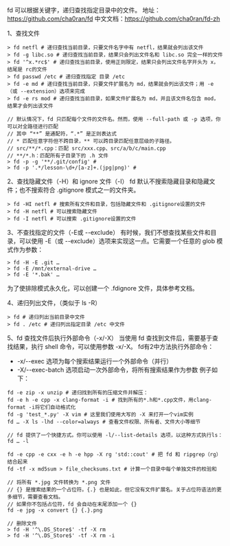 fd 可以根据关键字，递归查找指定目录中的文件。
地址：https://github.com/cha0ran/fd
中文文档：https://github.com/cha0ran/fd-zh

1、查找文件
```
> fd netfl # 递归查找当前目录，只要文件名字中有 netfl，结果就会列出该文件
> fd -g libc.so # 递归查找当前目录，结果只会列出文件名和 libc.so 完全一样的文件
> fd '^x.*rc$' # 递归查找当前目录，使用正则限定，结果只会列出文件名字开头为 x，结尾是 rc的文件
> fd passwd /etc # 递归查找指定 目录 /etc
> fd -e md # 递归查找当前目录，只要文件扩展名为 md，结果就会列出该文件；用 -e（或 --extension）选项来完成
> fd -e rs mod # 递归查找当前目录，如果文件扩展名为 md，并且该文件名包含 mod，结果才会列出该文件

// 默认情况下，fd 只匹配每个文件的文件名。然而，使用 --full-path 或 -p 选项，你可以对全路径进行匹配
// 其中 “**” 是通配符，“.*” 是正则表达式
// * 匹配任意字符但不跨目录，** 可以跨目录匹配任意层级的子路径。
// src/**/*.cpp：匹配 src/xxx.cpp、src/a/b/c/main.cpp
// **/*.h：匹配所有子目录下的 .h 文件
> fd -p -g '**/.git/config' # 
> fd -p '.*/lesson-\d+/[a-z]+.(jpg|png)' # 
```

2、查找隐藏文件（-H）和 ignore 文件（-I）
fd 默认不搜索隐藏目录和隐藏文件；也不搜索符合 .gitignore 模式之一的文件夹。
```
> fd -HI netfl # 搜索所有文件和目录，包括隐藏文件和 .gitignore设置的文件
> fd -H netfl # 可以搜索隐藏文件
> fd -I netfl # 可以搜索 .gitignore设置的文件
```

3、不查找指定的文件（-E或 --exclude）
有时候，我们不想查找某些文件和目录，可以使用 -E（或 --exclude）选项来实现这一点。它需要一个任意的 glob 模式作为参数：
```
> fd -H -E .git …
> fd -E /mnt/external-drive …
> fd -E '*.bak' …
```
为了使排除模式永久化，可以创建一个 .fdignore 文件，具体参考文档。

4、递归列出文件，（类似于 ls -R）
```
> fd # 递归列出当前目录中文件
> fd . /etc # 递归列出指定目录 /etc 中文件
```

5、fd 查找文件后执行外部命令（-x/-X）
当使用 fd 查找到文件后，需要基于查找结果，执行 shell 命令，可以使用参数 -x/-X。
fd有2中方法执行外部命令：
- -x/--exec 选项为每个搜索结果运行一个外部命令（并行）
- -X/--exec-batch 选项启动一次外部命令，将所有搜索结果作为参数
例子如下：
```
fd -e zip -x unzip # 递归找到所有的压缩文件并解压：
fd -e h -e cpp -x clang-format -i # 找到所有的*.h和*.cpp文件，用clang-format -i将它们自动格式化
fd -g 'test_*.py' -X vim # 这里我们使用大写的 -X 来打开一个vim实例
fd … -X ls -lhd --color=always # 查看文件权限、所有者、文件大小等细节

// fd 提供了一个快捷方式。你可以使用 -l/--list-details 选项，以这种方式执行ls：
fd … -l

fd -e cpp -e cxx -e h -e hpp -X rg 'std::cout' # 把 fd 和 ripgrep（rg）结合起来
fd -tf -x md5sum > file_checksums.txt # 计算一个目录中每个单独文件的校验和

// 将所有 *.jpg 文件转换为 *.png 文件
// {} 是搜索结果的一个占位符。{.} 也是如此，但它没有文件扩展名。关于占位符语法的更多细节，需要查看文档。
// 如果你不包括占位符，fd 会自动在末尾添加一个 {}
fd -e jpg -x convert {} {.}.png 

// 删除文件
> fd -H '^\.DS_Store$' -tf -X rm
> fd -H '^\.DS_Store$' -tf -X rm -i
```